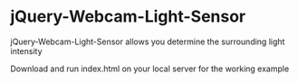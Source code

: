 # jQuery-Webcam-Light-Sensor

jQuery-Webcam-Light-Sensor allows you determine the surrounding light intensity

Download and run index.html on your local server for the working example